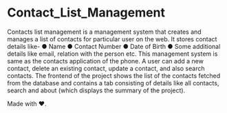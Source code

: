# Contact_List_Management

Contacts list management is a management system that creates and manages a list of contacts for particular user on the web. It stores contact details like-
● Name
● Contact Number
● Date of Birth
● Some additional details like email, relation with the person etc.
This management system is same as the contacts application of the phone. A user can add a new contact, delete an existing contact, update a contact, and also search contacts. The frontend of the project shows the list of the contacts fetched from the database and contains a tab consisting of details like all contacts, search and about (which displays the summary of the project).







Made with ❤️.
